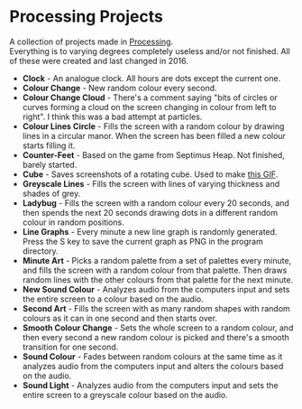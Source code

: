 # Processing Projects
A collection of projects made in [Processing](https://www.processing.org/).  
Everything is to varying degrees completely useless and/or not finished. All of these were created and last changed in 2016.

* **Clock** - An analogue clock. All hours are dots except the current one.
* **Colour Change** - New random colour every second.
* **Colour Change Cloud** - There's a comment saying "bits of circles or curves forming a cloud on the screen changing in colour from left to right". I think this was a bad attempt at particles.
* **Colour Lines Circle** - Fills the screen with a random colour by drawing lines in a circular manor. When the screen has been filled a new colour starts filling it.
* **Counter-Feet** - Based on the game from Septimus Heap. Not finished, barely started.
* **Cube** - Saves screenshots of a rotating cube. Used to make [this GIF](https://diefonk-wip.tumblr.com/post/151394622083/a-person-thinking-a-cube-but-speaking-a-square-i).
* **Greyscale Lines** - Fills the screen with lines of varying thickness and shades of grey.
* **Ladybug** - Fills the screen with a random colour every 20 seconds, and then spends the next 20 seconds drawing dots in a different random colour in random positions.
* **Line Graphs** - Every minute a new line graph is randomly generated. Press the S key to save the current graph as PNG in the program directory.
* **Minute Art** - Picks a random palette from a set of palettes every minute, and fills the screen with a random colour from that palette. Then draws random lines with the other colours from that palette for the next minute.
* **New Sound Colour** - Analyzes audio from the computers input and sets the entire screen to a colour based on the audio.
* **Second Art** - Fills the screen with as many random shapes with random colours as it can in one second and then starts over.
* **Smooth Colour Change** - Sets the whole screen to a random colour, and then every second a new random colour is picked and there's a smooth transition for one second.
* **Sound Colour** - Fades between random colours at the same time as it analyzes audio from the computers input and alters the colours based on the audio.
* **Sound Light** - Analyzes audio from the computers input and sets the entire screen to a greyscale colour based on the audio.
